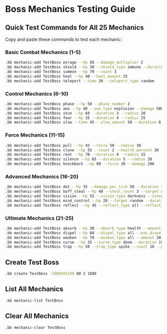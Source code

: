 # Boss Mechanics Testing Guide

## Quick Test Commands for All 25 Mechanics

Copy and paste these commands to test each mechanic:

### Basic Combat Mechanics (1-5)
```bash
.bb mechanic-add TestBoss enrage --hp 50 --damage_multiplier 2
.bb mechanic-add TestBoss shield --hp 30 --shield_type immune --duration 5
.bb mechanic-add TestBoss summon --hp 70 --count 3
.bb mechanic-add TestBoss heal --hp 40 --heal_amount 25
.bb mechanic-add TestBoss teleport --time 20 --teleport_type random
```

### Control Mechanics (6-10)
```bash
.bb mechanic-add TestBoss phase --hp 50 --phase_number 2
.bb mechanic-add TestBoss aoe --hp 40 --aoe_type explosion --damage 500 --radius 15
.bb mechanic-add TestBoss stun --hp 60 --duration 3 --radius 20
.bb mechanic-add TestBoss fear --hp 35 --duration 4 --radius 25
.bb mechanic-add TestBoss slow --time 45 --slow_amount 50 --duration 6
```

### Force Mechanics (11-15)
```bash
.bb mechanic-add TestBoss pull --hp 45 --force 50 --radius 30
.bb mechanic-add TestBoss clone --hp 55 --count 2 --health_percent 30
.bb mechanic-add TestBoss root --hp 70 --duration 4 --radius 15
.bb mechanic-add TestBoss silence --hp 65 --duration 5 --radius 20
.bb mechanic-add TestBoss knockback --hp 80 --force 30 --damage 200
```

### Advanced Mechanics (16-20)
```bash
.bb mechanic-add TestBoss dot --hp 35 --damage_per_tick 50 --duration 10 --dot_type poison
.bb mechanic-add TestBoss buff_steal --hp 40 --steal_count 3 --target strongest
.bb mechanic-add TestBoss vision --hp 55 --vision_type darkness --intensity 80
.bb mechanic-add TestBoss mind_control --hp 20 --target random --duration 5
.bb mechanic-add TestBoss reflect --hp 45 --reflect_type all --reflect_percent 100
```

### Ultimate Mechanics (21-25)
```bash
.bb mechanic-add TestBoss absorb --hp 30 --absorb_type health --amount 100
.bb mechanic-add TestBoss dispel --hp 60 --dispel_type all --max_dispels 5
.bb mechanic-add TestBoss weaken --hp 70 --weaken_type all --amount 30
.bb mechanic-add TestBoss curse --hp 25 --curse_type doom --duration 15
.bb mechanic-add TestBoss trap --hp 50 --trap_type spike --count 10 --pattern circle
```

## Create Test Boss
```bash
.bb create TestBoss -1905691330 80 2 1800
```

## List All Mechanics
```bash
.bb mechanic-list TestBoss
```

## Clear All Mechanics
```bash
.bb mechanic-clear TestBoss
```